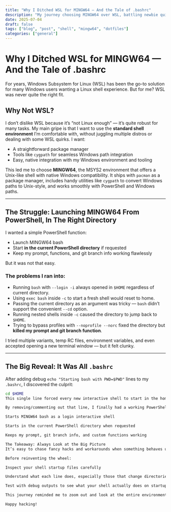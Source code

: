```yaml
---
title: "Why I Ditched WSL for MINGW64 — And the Tale of .bashrc"
description: "My journey choosing MINGW64 over WSL, battling newbie quirks, and the surprising .bashrc detail."
date: 2025-07-04
draft: false
tags: ["blog", "post", "shell", "mingw64", "dotfiles"]
categories: ["general"]
---
```


# Why I Ditched WSL for MINGW64 — And the Tale of .bashrc

For years, Windows Subsystem for Linux (WSL) has been the go-to solution for many Windows users wanting a Linux shell experience. But for me? WSL was never quite the right fit.

## Why Not WSL?

I don’t dislike WSL because it’s “not Linux enough” — it’s quite robust for many tasks. My main gripe is that I want to use the **standard shell environment** I’m comfortable with, without juggling multiple distros or dealing with some WSL quirks. I want:

- A straightforward package manager
- Tools like `cygpath` for seamless Windows path integration
- Easy, native integration with my Windows environment and tooling

This led me to choose **MINGW64**, the MSYS2 environment that offers a Unix-like shell with native Windows compatibility. It ships with `pacman` as a package manager, includes handy utilities like `cygpath` to convert Windows paths to Unix-style, and works smoothly with PowerShell and Windows paths.

---

## The Struggle: Launching MINGW64 From PowerShell, In The Right Directory

I wanted a simple PowerShell function:

- Launch MINGW64 bash
- Start **in the current PowerShell directory** if requested
- Keep my prompt, functions, and git branch info working flawlessly

But it was not that easy.

### The problems I ran into:

- Running `bash` with `--login -i` always opened in `$HOME` regardless of current directory.
- Using `exec bash` inside `-c` to start a fresh shell would reset to home.
- Passing the current directory as an argument was tricky — `bash` didn’t support the convenient `--cd` option.
- Running nested shells inside `-c` caused the directory to jump back to `$HOME`.
- Trying to bypass profiles with `--noprofile --norc` fixed the directory but **killed my prompt and git branch function**.

I tried multiple variants, temp RC files, environment variables, and even accepted opening a new terminal window — but it felt clunky.

---

## The Big Reveal: It Was All `.bashrc`

After adding debug `echo "Starting bash with PWD=$PWD"` lines to my `.bashrc`, I discovered the culprit:

```bash
cd $HOME
This single line forced every new interactive shell to start in the home directory, overriding any inherited directory from the parent shell.

By removing/commenting out that line, I finally had a working PowerShell function that:

Starts MINGW64 bash as a login interactive shell

Starts in the current PowerShell directory when requested

Keeps my prompt, git branch info, and custom functions working

The Takeaway: Always Look at the Big Picture
It’s easy to chase fancy hacks and workarounds when something behaves unexpectedly. But sometimes, the root cause is a simple line hiding in a config file.

Before reinventing the wheel:

Inspect your shell startup files carefully

Understand what each line does, especially those that change directories or environment variables

Test with debug outputs to see what your shell actually does on startup

This journey reminded me to zoom out and look at the entire environment instead of just the symptoms. And now, with MINGW64 and PowerShell working smoothly together, I’m back in control of my shell experience on Windows.

Happy hacking!